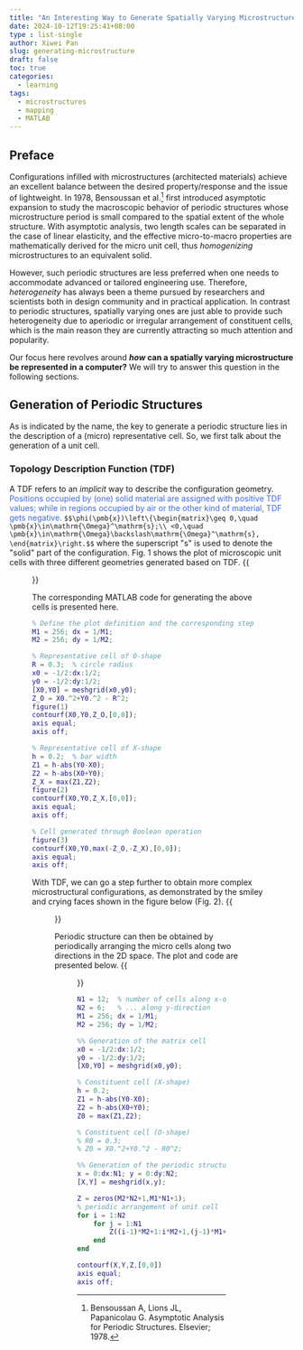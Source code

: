 ```yaml
---
title: "An Interesting Way to Generate Spatially Varying Microstructures"
date: 2024-10-12T19:25:41+08:00
type : list-single
author: Xiwei Pan
slug: generating-microstructure
draft: false
toc: true
categories:
  - learning
tags:
  - microstructures
  - mapping
  - MATLAB
---
```

## Preface
Configurations infilled with microstructures (architected materials) achieve an excellent balance between the desired property/response and the issue of lightweight. In 1978, Bensoussan et al.[^1] first introduced asymptotic expansion to study the macroscopic behavior of periodic structures whose microstructure period is small compared to the spatial extent of the whole structure. With asymptotic analysis, two length scales can be separated in the case of linear elasticity, and the effective micro-to-macro properties are mathematically derived for the micro unit cell, thus *homogenizing* microstructures to an equivalent solid.

However, such periodic structures are less preferred when one needs to accommodate advanced or tailored engineering use. Therefore, *heterogeneity* has always been a theme pursued by researchers and scientists both in design community and in practical application. In contrast to periodic structures, spatially varying ones are just able to provide such heterogeneity due to aperiodic or irregular arrangement of constituent cells, which is the main reason they are currently attracting so much attention and popularity.

Our focus here revolves around ***how* can a spatially varying microstructure be represented in a computer?** We will try to answer this question in the following sections.

## Generation of Periodic Structures
As is indicated by the name, the key to generate a periodic structure lies in the description of a (micro) representative cell. So, we first talk about the generation of a unit cell.
### Topology Description Function (TDF)
A TDF refers to an *implicit* way to describe the configuration geometry. <font color=RoyalBlue>Positions occupied by (one) solid material are assigned with positive TDF values; while in regions occupied by air or the other kind of material, TDF gets negative.</font>
`$$\phi(\pmb{x})\left\{\begin{matrix}\geq 0,\quad \pmb{x}\in\mathrm{\Omega}^\mathrm{s};\\
<0,\quad \pmb{x}\in\mathrm{\Omega}\backslash\mathrm{\Omega}^\mathrm{s},
\end{matrix}\right.$$`
where the superscript "s" is used to denote the "solid" part of the configuration. Fig. 1 shows the plot of microscopic unit cells with three different geometries generated based on TDF.
{{<figure src="/figures/blogFigs/codeMicrostructure/Cell_OX.png" caption="Figure 1: Plot of three different microscopic unit cells. The third cell is obtained by performing an intersection operation on the negation of the first two." width="800">}}

The corresponding MATLAB code for generating the above cells is presented here.
```matlab
% Define the plot definition and the corresponding step
M1 = 256; dx = 1/M1;
M2 = 256; dy = 1/M2;

% Representative cell of O-shape
R = 0.3;  % circle radius
x0 = -1/2:dx:1/2;
y0 = -1/2:dy:1/2;
[X0,Y0] = meshgrid(x0,y0);
Z_O = X0.^2+Y0.^2 - R^2;
figure(1)
contourf(X0,Y0,Z_O,[0,0]);
axis equal;
axis off;

% Representative cell of X-shape
h = 0.2;  % bar width
Z1 = h-abs(Y0-X0);
Z2 = h-abs(X0+Y0);
Z_X = max(Z1,Z2);
figure(2)
contourf(X0,Y0,Z_X,[0,0]);
axis equal;
axis off;

% Cell generated through Boolean operation
figure(3)
contourf(X0,Y0,max(-Z_O,-Z_X),[0,0]);
axis equal;
axis off;
```

With TDF, we can go a step further to obtain more complex microstructural configurations, as demonstrated by the smiley and crying faces shown in the figure below (Fig. 2).
{{<figure src="/figures/blogFigs/codeMicrostructure/Cell_Faces.png" caption="Figure 2: Cells with more complex geometries or topologies." width="800">}}

Periodic structure can then be obtained by periodically arranging the micro cells along two directions in the 2D space. The plot and code are presented below.
{{<figure src="/figures/blogFigs/codeMicrostructure/periodic_cross.png" caption="Figure 3: A periodic structure with the representative unit cell being X-shape." width="500">}}
```matlab
N1 = 12;  % number of cells along x-direction
N2 = 6;   % ... along y-direction
M1 = 256; dx = 1/M1;
M2 = 256; dy = 1/M2;

%% Generation of the matrix cell
x0 = -1/2:dx:1/2;
y0 = -1/2:dy:1/2;
[X0,Y0] = meshgrid(x0,y0);

% Constituent cell (X-shape)
h = 0.2;
Z1 = h-abs(Y0-X0);
Z2 = h-abs(X0+Y0);
Z0 = max(Z1,Z2);

% Constituent cell (O-shape)
% R0 = 0.3;
% Z0 = X0.^2+Y0.^2 - R0^2;

%% Generation of the periodic structure
x = 0:dx:N1; y = 0:dy:N2;
[X,Y] = meshgrid(x,y);

Z = zeros(M2*N2+1,M1*N1+1);
% periodic arrangement of unit cell
for i = 1:N2
    for j = 1:N1
        Z((i-1)*M2+1:i*M2+1,(j-1)*M1+1:j*M1+1) = Z0;
    end
end

contourf(X,Y,Z,[0,0])
axis equal;
axis off;
```

[^1]: Bensoussan A, Lions JL, Papanicolau G. Asymptotic Analysis for Periodic Structures. Elsevier; 1978.